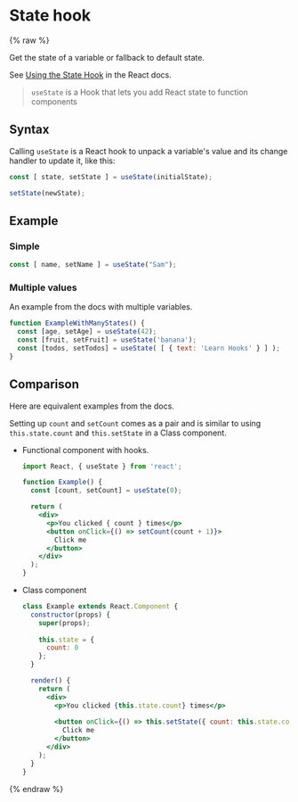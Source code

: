 # State hook

{% raw %}

Get the state of a variable or fallback to default state.

See [Using the State Hook](https://reactjs.org/docs/hooks-state.html) in the React docs.

> `useState` is a Hook that lets you add React state to function components


## Syntax

Calling `useState` is a React hook to unpack a variable's value and its change handler to update it, like this:

```javascript
const [ state, setState ] = useState(initialState);

setState(newState);
```


## Example

### Simple


```javascript
const [ name, setName ] = useState("Sam");
```

### Multiple values

An example from the docs with multiple variables.

```javascript
function ExampleWithManyStates() {
  const [age, setAge] = useState(42);
  const [fruit, setFruit] = useState('banana');
  const [todos, setTodos] = useState( [ { text: 'Learn Hooks' } ] );
}
```


## Comparison

Here are equivalent examples from the docs.

Setting up `count` and `setCount` comes as a pair and is similar to using `this.state.count` and `this.setState` in a Class component.

- Functional component with hooks.
    ```jsx
    import React, { useState } from 'react';

    function Example() {
      const [count, setCount] = useState(0);

      return (
        <div>
          <p>You clicked { count } times</p>
          <button onClick={() => setCount(count + 1)}>
            Click me
          </button>
        </div>
      );
    }
    ```
- Class component
    ```jsx
    class Example extends React.Component {
      constructor(props) {
        super(props);
        
        this.state = {
          count: 0
        };
      }

      render() {
        return (
          <div>
            <p>You clicked {this.state.count} times</p>
            
            <button onClick={() => this.setState({ count: this.state.count + 1 })}>
              Click me
            </button>
          </div>
        );
      }
    }
    ```

{% endraw %}
